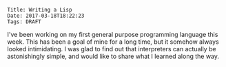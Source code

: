     Title: Writing a Lisp
    Date: 2017-03-18T18:22:23
    Tags: DRAFT

I've been working on my first general purpose programming language this week. This has been a goal of mine for a long time, but it somehow always looked intimidating.
I was glad to find out that interpreters can actually be astonishingly simple, and would like to share what I learned along the way.

<!-- more -->

